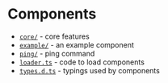 # Components

- [`core/`](./core/) - core features
- [`example/`](./example/) - an example component
- [`ping/`](./ping/) - ping command
- [`loader.ts`](./loader.ts) - code to load components
- [`types.d.ts`](./types.d.ts) - typings used by components
